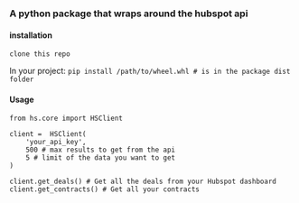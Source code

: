 ### A python package that wraps around the hubspot api

#### installation

`clone this repo`

In your project:
`pip install /path/to/wheel.whl # is in the package dist folder`

#### Usage

    from hs.core import HSClient

    client =  HSClient(
        'your_api_key',
        500 # max results to get from the api
        5 # limit of the data you want to get
    )

    client.get_deals() # Get all the deals from your Hubspot dashboard
    client.get_contracts() # Get all your contracts
